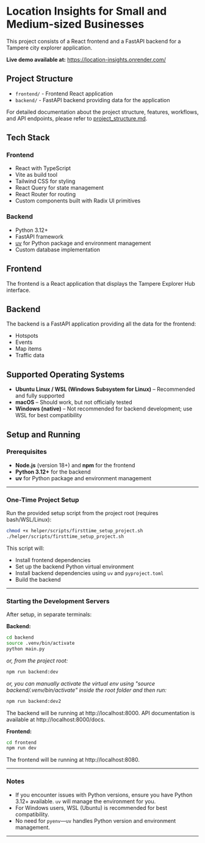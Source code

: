 # Location Insights for Small and Medium-sized Businesses

This project consists of a React frontend and a FastAPI backend for a Tampere city explorer application.

**Live demo available at:** https://location-insights.onrender.com/

## Project Structure

- `frontend/` - Frontend React application
- `backend/` - FastAPI backend providing data for the application

For detailed documentation about the project structure, features, workflows, and API endpoints, please refer to [project_structure.md](project_structure.md).

## Tech Stack

### Frontend

- React with TypeScript
- Vite as build tool
- Tailwind CSS for styling
- React Query for state management
- React Router for routing
- Custom components built with Radix UI primitives

### Backend

- Python 3.12+
- FastAPI framework
- [uv](https://github.com/astral-sh/uv) for Python package and environment management
- Custom database implementation

## Frontend

The frontend is a React application that displays the Tampere Explorer Hub interface.

## Backend

The backend is a FastAPI application providing all the data for the frontend:

- Hotspots
- Events
- Map items
- Traffic data

## Supported Operating Systems

- **Ubuntu Linux / WSL (Windows Subsystem for Linux)** – Recommended and fully supported
- **macOS** – Should work, but not officially tested
- **Windows (native)** – Not recommended for backend development; use WSL for best compatibility

## Setup and Running

### Prerequisites

- **Node.js** (version 18+) and **npm** for the frontend
- **Python 3.12+** for the backend
- **uv** for Python package and environment management

---

### One-Time Project Setup

Run the provided setup script from the project root (requires bash/WSL/Linux):

```bash
chmod +x helper/scripts/firsttime_setup_project.sh
./helper/scripts/firsttime_setup_project.sh
```

This script will:
- Install frontend dependencies
- Set up the backend Python virtual environment
- Install backend dependencies using `uv` and `pyproject.toml`
- Build the backend

---

### Starting the Development Servers

After setup, in separate terminals:

**Backend:**
```bash
cd backend
source .venv/bin/activate
python main.py
```
_or, from the project root:_
```bash
npm run backend:dev
```
_or, you can manually activate the virtual env using "source backend/.venv/bin/activate" inside the root folder and then run:_
```bash
npm run backend:dev2
```

The backend will be running at http://localhost:8000. API documentation is available at http://localhost:8000/docs.

**Frontend:**
```bash
cd frontend
npm run dev
```

The frontend will be running at http://localhost:8080.

---

### Notes

- If you encounter issues with Python versions, ensure you have Python 3.12+ available. `uv` will manage the environment for you.
- For Windows users, WSL (Ubuntu) is recommended for best compatibility.
- No need for `pyenv`—`uv` handles Python version and environment management.

---